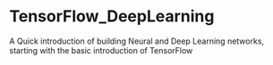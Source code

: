 # TensorFlow_DeepLearning
A Quick introduction of building Neural and Deep Learning networks, starting with the basic introduction of TensorFlow
